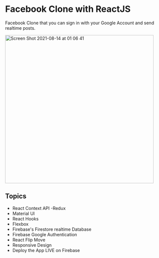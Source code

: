 # Facebook Clone with ReactJS
Facebook Clone that you can sign in with your Google Account and send realtime posts.

<img width="479" alt="Screen Shot 2021-08-14 at 01 06 41" src="https://user-images.githubusercontent.com/79858870/129422800-e196c30c-1b51-46a5-9ced-878dfcfb890d.png">

## Topics
- React Context API -Redux
- Material UI
- React Hooks
- Flexbox
- Firebase's Firestore realtime Database
- Firebase Google Authentication
- React Flip Move
- Responsive Design
- Deploy the App LIVE on Firebase
